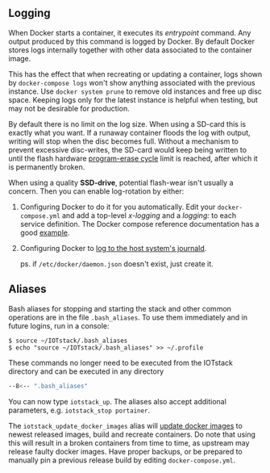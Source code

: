 
## Logging

When Docker starts a container, it executes its *entrypoint* command. Any
output produced by this command is logged by Docker. By default Docker stores
logs internally together with other data associated to the container image.

This has the effect that when recreating or updating a container, logs shown by
`docker-compose logs` won't show anything associated with the previous
instance. Use `docker system prune` to remove old instances and free up disc
space. Keeping logs only for the latest instance is helpful when testing, but
may not be desirable for production.

By default there is no limit on the log size. When using a SD-card this is
exactly what you want. If a runaway container floods the log with output,
writing will stop when the disc becomes full. Without a mechanism to prevent
excessive disc-writes, the SD-card would keep being written to until the flash
hardware [program-erase cycle](
https://www.techtarget.com/searchstorage/definition/P-E-cycle) limit is
reached, after which it is permanently broken.

When using a quality **SSD-drive**, potential flash-wear isn't usually a
concern. Then you can enable log-rotation by either:

1.  Configuring Docker to do it for you automatically. Edit your
    `docker-compose.yml` and add a top-level *x-logging* and a *logging:* to
    each service definition. The Docker compose reference documentation has
    a good [example](https://docs.docker.com/compose/compose-file/compose-file-v3/#extension-fields).

2.  Configuring Docker to [log to the host system's journald](
    https://github.com/SensorsIot/IOTstack/issues/508#issuecomment-1094372250).

    ps. if `/etc/docker/daemon.json` doesn't exist, just create it.

## Aliases

Bash aliases for stopping and starting the stack and other common operations
are in the file `.bash_aliases`. To use them immediately and in future logins,
run in a console:

``` console
$ source ~/IOTstack/.bash_aliases
$ echo "source ~/IOTstack/.bash_aliases" >> ~/.profile
```

These commands no longer need to be executed from the IOTstack directory and can be executed in any directory

``` bash title=".bash_aliases"
--8<-- ".bash_aliases"
```

You can now type `iotstack_up`. The aliases also accept additional parameters,
e.g. `iotstack_stop portainer`.

The `iotstack_update_docker_images` alias will [update docker images](
http://localhost:8000/Updates/#recommended-update-only-docker-images) to newest
released images, build and recreate containers. Do note that using this will
result in a broken containers from time to time, as upstream may release faulty
docker images. Have proper backups, or be prepared to manually pin a previous
release build by editing `docker-compose.yml`.
